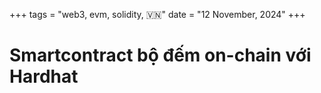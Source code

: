 +++
tags = "web3, evm, solidity, 🇻🇳"
date = "12 November, 2024"
+++

# Smartcontract bộ đếm on-chain với Hardhat
